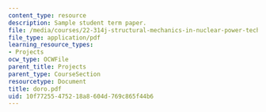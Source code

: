 ```yaml
---
content_type: resource
description: Sample student term paper.
file: /media/courses/22-314j-structural-mechanics-in-nuclear-power-technology-fall-2006/10f77255475218a8604d769c865f44b6_doro.pdf
file_type: application/pdf
learning_resource_types:
- Projects
ocw_type: OCWFile
parent_title: Projects
parent_type: CourseSection
resourcetype: Document
title: doro.pdf
uid: 10f77255-4752-18a8-604d-769c865f44b6
---
```

